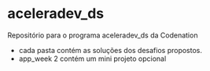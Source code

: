 # aceleradev_ds
Repositório para o programa aceleradev_ds da Codenation
- cada pasta contém as soluções dos desafios propostos.
- app_week 2 contém um mini projeto opcional
